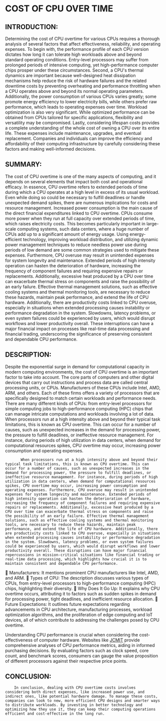 # COST OF CPU OVER TIME

## INTRODUCTION:
Determining the cost of CPU overtime for various CPUs requires a thorough analysis of several factors that affect effectiveness, reliability, and operating expenses. To begin with, the performance profile of each CPU version dictates how long it can tolerate high workloads above and beyond standard operating conditions. Entry-level processors may suffer from prolonged periods of intensive computing, yet high-performance computer chips prosper under these circumstances. Second, a CPU's thermal dynamics are important because well-designed heat dissipation mechanisms help reduce the risk of hardware failures and the related downtime costs by preventing overheating and performance throttling when a CPU operates above and beyond its normal operating parameters. Additionally, the power consumption of various CPUs varies greatly; some promote energy efficiency to lower electricity bills, while others prefer raw performance, which leads to operating expenses over time. Workload optimization is also very significant. While optimized performance can be obtained from CPUs tailored for specific applications, flexibility and versatility may be compromised. Lastly, considering lifespan costs provides a complete understanding of the whole cost of owning a CPU over its entire life. These expenses include maintenance, upgrades, and eventual replacement. Companies and individuals can improve the efficiency and affordability of their computing infrastructure by carefully considering these factors and making well-informed decisions.
## SUMMARY:
The cost of CPU overtime is one of the many aspects of computing, and it depends on several elements that impact both cost and operational efficacy. In essence, CPU overtime refers to extended periods of time during which a CPU operates at a high level in excess of its usual workload. Even while doing so could be necessary to fulfill deadlines or handle unexpected demand spikes, there are numerous implications for costs and resource management. Increased power consumption is the main cause of the direct financial expenditures linked to CPU overtime. CPUs consume more power when they run at full capacity over extended periods of time, which raises electricity costs. This becomes particularly important in large-scale computing systems, such data centers, where a huge number of CPUs add up to a significant amount of energy usage. Using energy-efficient technology, improving workload distribution, and utilizing dynamic power management techniques to reduce needless power use during periods of low demand are some common strategies used to mitigate these expenses.
Furthermore, CPU overuse may result in unintended expenses for system longevity and maintenance. Extended periods of high intensity operation can hasten the deterioration of hardware, increasing the frequency of component failures and requiring expensive repairs or replacements. Additionally, excessive heat produced by a CPU over time can exacerbate thermal stress on components and raise the possibility of an early failure. Effective thermal management solutions, such as effective cooling systems and thermal monitoring tools, are necessary to reduce these hazards, maintain peak performance, and extend the life of CPU hardware. Additionally, there are productivity costs linked to CPU overuse, especially in situations when extended processing causes instability or performance degradation in the system. Slowdowns, latency problems, or even system failures could be experienced by users, which would disrupt workflows and lower productivity overall. These interruptions can have a major financial impact on processes like real-time data processing and financial trading, underscoring the significance of preserving consistent and dependable CPU performance.
## DESCRIPTION:
 Despite the exponential surge in demand for computational capacity in modern computing environments, the cost of CPU overtime is an important factor to take into account. The core parts of computers and other digital devices that carry out instructions and process data are called central processing units, or CPUs. Manufacturers of these CPUs include Intel, AMD, ARM, and others. Each of these firms offers a variety of processors that are specifically designed to match certain workloads and performance needs. There are many different kinds of CPUs: from entry-level processors for simple computing jobs to high-performance computing (HPC) chips that can manage intricate computations and workloads involving a lot of data. When processors run at a high intensity above and beyond their typical task limitations, this is known as CPU overtime. This can occur for a number of causes, such as unexpected increases in the demand for processing power, the pressure to fulfill deadlines, or ineffective resource management. For instance, during periods of high utilization in data centers, when demand for computational resources spikes, CPU overtime may occur, increasing power consumption and operating expenses.

           When processors run at a high intensity above and beyond their typical task limitations, this is known as CPU overtime. This can occur for a number of causes, such as unexpected increases in the demand for processing power, the pressure to fulfill deadlines, or ineffective resource management. For instance, during periods of high utilization in data centers, when demand for computational resources spikes, CPU overtime may occur, increasing power consumption and operating expenses. Furthermore, CPU overuse may result in unintended expenses for system longevity and maintenance. Extended periods of high intensity operation can hasten the deterioration of hardware, increasing the frequency of component failures and requiring expensive repairs or replacements. Additionally, excessive heat produced by a CPU over time can exacerbate thermal stress on components and raise the possibility of an early failure. Effective thermal management solutions, such as effective cooling systems and thermal monitoring tools, are necessary to reduce these hazards, maintain peak performance, and extend the life of CPU hardware. Additionally, there are productivity costs linked to CPU overuse, especially in situations when extended processing causes instability or performance degradation in the system. Slowdowns, latency problems, or even system failures could be experienced by users, which would disrupt workflows and lower productivity overall. These disruptions can have major financial repercussions in mission-critical situations like financial trading or real-time data processing, which highlights how crucial it is to maintain consistent and dependable CPU performance. 

	Manufacturers: It mentions prominent CPU manufacturers like Intel, AMD, and ARM.
	Types of CPU: The description discusses various types of CPUs, from entry-level processors to high-performance computing (HPC) chips, highlighting their diversity.
	Why Does It Go Up: It explains why CPU overtime occurs, attributing it to factors such as sudden spikes in demand for processing power, tight deadlines, and inefficient resource allocation.
	Future Expectations: It outlines future expectations regarding advancements in CPU architecture, manufacturing processes, workload optimization algorithms, and the proliferation of edge computing and IoT devices, all of which contribute to addressing the challenges posed by CPU overtime.

Understanding CPU performance is crucial when considering the cost-effectiveness of computer hardware. Websites like [JCMIT](https://www.jcmit.net/cpu-performance.htm) provide comprehensive analyses of CPU performance metrics, aiding in informed purchasing decisions. By evaluating factors such as clock speed, core count, and benchmark scores, consumers can gauge the value proposition of different processors against their respective price points.

## CONCLUSION:
        In conclusion, dealing with CPU overtime costs involves considering both direct expenses, like increased power use, and indirect ones, like potential hardware damage. To manage these costs, companies can look to new, more efficient CPU designs and smarter ways to distribute workloads. By investing in better technology and optimizing how they use it, they can keep their computing operations efficient and cost-effective in the long run.




